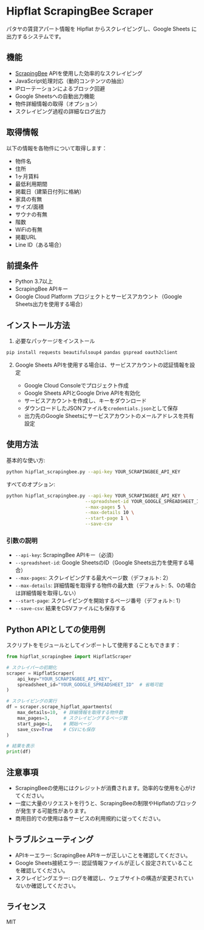 # Hipflat ScrapingBee Scraper

パタヤの賃貸アパート情報を Hipflat からスクレイピングし、Google Sheets に出力するシステムです。

## 機能

- [ScrapingBee](https://www.scrapingbee.com/) APIを使用した効率的なスクレイピング
- JavaScript処理対応（動的コンテンツの抽出）
- IPローテーションによるブロック回避
- Google Sheetsへの自動出力機能
- 物件詳細情報の取得（オプション）
- スクレイピング過程の詳細なログ出力

## 取得情報

以下の情報を各物件について取得します：

- 物件名
- 住所
- 1ヶ月賃料
- 最低利用期間
- 掲載日（建築日付列に格納）
- 家具の有無
- サイズ/面積
- サウナの有無
- 階数
- WiFiの有無
- 掲載URL
- Line ID（ある場合）

## 前提条件

- Python 3.7以上
- ScrapingBee APIキー
- Google Cloud Platform プロジェクトとサービスアカウント（Google Sheets出力を使用する場合）

## インストール方法

1. 必要なパッケージをインストール

```bash
pip install requests beautifulsoup4 pandas gspread oauth2client
```

2. Google Sheets APIを使用する場合は、サービスアカウントの認証情報を設定

   - Google Cloud Consoleでプロジェクト作成
   - Google Sheets APIとGoogle Drive APIを有効化
   - サービスアカウントを作成し、キーをダウンロード
   - ダウンロードしたJSONファイルを`credentials.json`として保存
   - 出力先のGoogle Sheetsにサービスアカウントのメールアドレスを共有設定

## 使用方法

基本的な使い方:

```bash
python hipflat_scrapingbee.py --api-key YOUR_SCRAPINGBEE_API_KEY
```

すべてのオプション:

```bash
python hipflat_scrapingbee.py --api-key YOUR_SCRAPINGBEE_API_KEY \
                             --spreadsheet-id YOUR_GOOGLE_SPREADSHEET_ID \
                             --max-pages 5 \
                             --max-details 10 \
                             --start-page 1 \
                             --save-csv
```

### 引数の説明

- `--api-key`: ScrapingBee APIキー（必須）
- `--spreadsheet-id`: Google SheetsのID（Google Sheets出力を使用する場合）
- `--max-pages`: スクレイピングする最大ページ数（デフォルト: 2）
- `--max-details`: 詳細情報を取得する物件の最大数（デフォルト: 5、0の場合は詳細情報を取得しない）
- `--start-page`: スクレイピングを開始するページ番号（デフォルト: 1）
- `--save-csv`: 結果をCSVファイルにも保存する

## Python APIとしての使用例

スクリプトをモジュールとしてインポートして使用することもできます：

```python
from hipflat_scrapingbee import HipflatScraper

# スクレイパーの初期化
scraper = HipflatScraper(
    api_key="YOUR_SCRAPINGBEE_API_KEY",
    spreadsheet_id="YOUR_GOOGLE_SPREADSHEET_ID"  # 省略可能
)

# スクレイピングの実行
df = scraper.scrape_hipflat_apartments(
    max_details=10,  # 詳細情報を取得する物件数
    max_pages=3,     # スクレイピングするページ数
    start_page=1,    # 開始ページ
    save_csv=True    # CSVにも保存
)

# 結果を表示
print(df)
```

## 注意事項

- ScrapingBeeの使用にはクレジットが消費されます。効率的な使用を心がけてください。
- 一度に大量のリクエストを行うと、ScrapingBeeの制限やHipflatのブロックが発生する可能性があります。
- 商用目的での使用は各サービスの利用規約に従ってください。

## トラブルシューティング

- APIキーエラー: ScrapingBee APIキーが正しいことを確認してください。
- Google Sheets接続エラー: 認証情報ファイルが正しく設定されていることを確認してください。
- スクレイピングエラー: ログを確認し、ウェブサイトの構造が変更されていないか確認してください。

## ライセンス

MIT